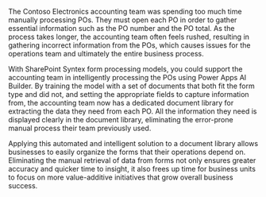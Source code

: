 The Contoso Electronics accounting team was spending too much time manually processing POs. They must open each PO in order to gather essential information such as the PO number and the PO total. As the process takes longer, the accounting team often feels rushed, resulting in gathering incorrect information from the POs, which causes issues for the operations team and ultimately the entire business process.

With SharePoint Syntex form processing models, you could support the accounting team in intelligently processing the POs using Power Apps AI Builder. By training the model with a set of documents that both fit the form type and did not, and setting the appropriate fields to capture information from, the accounting team now has a dedicated document library for extracting the data they need from each PO. All the information they need is displayed clearly in the document library, eliminating the error-prone manual process their team previously used.  

Applying this automated and intelligent solution to a document library allows businesses to easily organize the forms that their operations depend on. Eliminating the manual retrieval of data from forms not only ensures greater accuracy and quicker time to insight, it also frees up time for business units to focus on more value-additive initiatives that grow overall business success.
